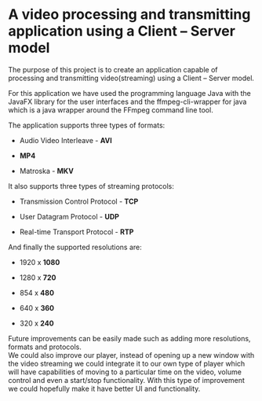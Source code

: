 # A video processing and transmitting application using a Client – Server model

The purpose of this project is to create an application capable of processing and transmitting video(streaming) using a Client – Server model. 

For this application we have used the programming language Java with the JavaFX library for the user interfaces and the ffmpeg-cli-wrapper for java which is a java wrapper around the FFmpeg command line tool.

The application supports three types of formats: 
  
  * Audio Video Interleave - **AVI**
  
  * **MP4**
  
  * Matroska - **MKV**
  
It also supports three types of streaming protocols:

  * Transmission Control Protocol - **TCP**
  
  * User Datagram Protocol - **UDP**
  
  * Real-time Transport Protocol - **RTP**
  
And finally the supported resolutions are:
  * 1920 x **1080**
    
  * 1280 x **720**
    
  * 854 x **480**
    
  * 640 x **360**
    
  * 320 x **240**
    
Future improvements can be easily made such as adding more resolutions, formats and protocols.    
We could also improve our player, instead of opening up a new window with the video streaming 
we could integrate it to our own type of player which will have capabilities of moving to a particular time on the video, 
volume control and even a start/stop functionality. With this type of improvement we could hopefully make it have better UI and functionality.

